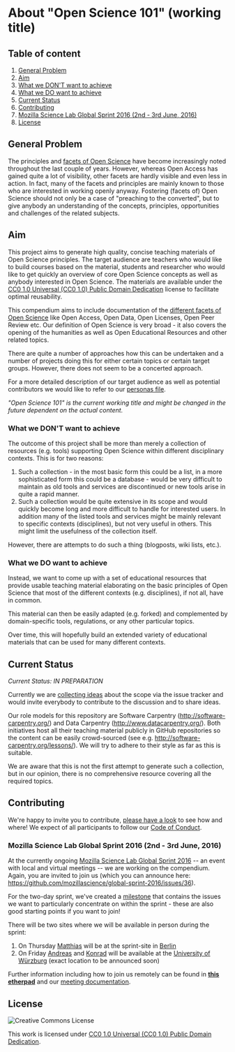 # About "Open Science 101" (working title)

## Table of content

1. [General Problem](#general-problem)
2. [Aim](#aim)
3. [What we DON'T want to achieve](#what-we-dont-want-to-achieve)
4. [What we DO want to achieve](#what-we-do-want-to-achieve)
5. [Current Status](#current-status)
6. [Contributing](#contributing)
7. [Mozilla Science Lab Global Sprint 2016 (2nd - 3rd June, 2016)](#mozilla-science-lab-global-sprint-2016-2nd---3rd-june-2016)
8. [License](#license)

## General Problem

The principles and [facets of Open Science](https://github.com/OKScienceDE/Facettes_of_Open_Science/blob/master/facettes_of_open_science.png) have become increasingly
noted throughout the last couple of years. However, whereas Open
Access has gained quite a lot of visibility, other facets are hardly
visible and even less in action. In fact, many of the facets and
principles are mainly known to those who are interested in working
openly anyway. Fostering (facets of) Open Science should not only be
a case of "preaching to the converted", but to give anybody an
understanding of the concepts, principles, opportunities and challenges
of the related subjects.

## Aim

This project aims to generate high quality, concise teaching materials
of Open Science principles. The target audience are teachers who would
like to build courses based on the material, students and researcher
who would like to get quickly an overview of core Open Science
concepts as well as anybody interested in Open Science. The materials
are available under the [CC0 1.0 Universal (CC0 1.0) Public Domain
Dedication](https://creativecommons.org/publicdomain/zero/1.0/)
license to facilitate optimal reusability.

This compendium aims to include documentation of the [different facets
of Open
Science](https://github.com/OKScienceDE/Facettes_of_Open_Science/blob/master/facettes_of_open_science.png)
like Open Access, Open Data, Open Licenses, Open Peer Review etc. Our
definition of Open Science is very broad - it also covers the opening
of the humanities as well as Open Educational Resources and other
related topics.

There are quite a number of approaches how this can be undertaken and
a number of projects doing this for either certain topics or certain
target groups. However, there does not seem to be a concerted approach.

For a more detailed description of our target audience as well as
potential contributors we would like to refer to our [personas
file](PERSONAS.md).

_"Open Science 101" is the current working title and might be changed
in the future dependent on the actual content._

### What we DON'T want to achieve

The outcome of this project shall be more than merely a collection of
resources (e.g. tools) supporting Open Science within different
disciplinary contexts. This is for two reasons:

1. Such a collection - in the most basic form this could be a list,
in a more sophisticated form this could be a database - would be very
difficult to maintain as old tools and services are discontinued or new
tools arise in quite a rapid manner.
2. Such a collection would be quite extensive in its scope and would
quickly become long and more difficult to handle for interested users. In
addition many of the listed tools and services might be mainly relevant to
specific contexts (disciplines), but not very useful in others. This might
limit the usefulness of the collection itself.

However, there are attempts to do such a thing (blogposts, wiki lists, etc.).

### What we DO want to achieve

Instead, we want to come up with a set of educational resources that
provide usable teaching material elaborating on the basic principles of Open
Science that most of the different contexts (e.g. disciplines), if not all,
have in common.

This material can then be easily adapted (e.g. forked) and complemented by
domain-specific tools, regulations, or any other particular topics.

Over time, this will hopefully build an extended variety of educational materials
that can be used for many different contexts.

## Current Status

_Current Status: IN PREPARATION_

Currently we are [collecting ideas](https://github.com/OKScienceDE/Open_Science_101/issues)
about the scope via the issue tracker and would invite everybody to
contribute to the discussion and to share ideas.

Our role models for this repository are Software Carpentry (http://software-carpentry.org/)
and Data Carpentry (http://www.datacarpentry.org/). Both initiatives host
all their teaching material publicly in GitHub repositories so the content
can be easily crowd-sourced (see e.g. http://software-carpentry.org/lessons/).
We will try to adhere to their style as far as this is suitable.

We are aware that this is not the first attempt to generate such a
collection, but in our opinion, there is no comprehensive resource
covering all the required topics.

## Contributing

We're happy to invite you to contribute, [please have a look](https://github.com/OKScienceDE/Open_Science_101/blob/master/CONTRIBUTING.md)
to see how and where! We expect of all participants to follow our [Code of Conduct](https://github.com/OKScienceDE/Open_Science_101/blob/master/CODE_OF_CONDUCT.md).

### Mozilla Science Lab Global Sprint 2016 (2nd - 3rd June, 2016)

At the currently ongoing [Mozilla Science Lab Global Sprint 2016](https://www.mozillascience.org/global-sprint-2016)
-- an event with local and virtual meetings -- we are working on the
compendium. Again, you are invited to join us (which you can announce here:
https://github.com/mozillascience/global-sprint-2016/issues/36).

For the two-day sprint, we've created a [milestone](https://github.com/OKScienceDE/Open_Science_101/milestones/Mozilla%20Science%20Global%20Sprint%202016)
that contains the issues we want to particularly concentrate on within the sprint - these
are also good starting points if you want to join!

There will be two sites where we will be available in person during the sprint:

1. On Thursday [Matthias](http://github.com/matthiasfromm) will be at the sprint-site in [Berlin](https://ti.to/mozilla-science/gs2016-berlin)
2. On Friday [Andreas](https://github.com/aleimba) and [Konrad](https://github.com/konrad) will be available at the [University of Würzburg](https://www.uni-wuerzburg.de/en/ueber/university/) (exact location to be announced soon)

Further information including how to join us remotely can be found in
**[this etherpad](https://pad.okfn.org/p/OpenScience101MozillaScienceLabGlobalSprint)** and our [meeting documentation](./meetings/2016-06-02-Mozilla_Science_Lab_Global_Sprint_2016/).

## License

![Creative Commons License](https://licensebuttons.net/l/zero/1.0/88x31.png)

This work is licensed under [CC0 1.0 Universal (CC0 1.0) Public Domain Dedication](https://creativecommons.org/publicdomain/zero/1.0/).
